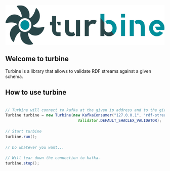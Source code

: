 <img src="https://github.com/weso/turbine/blob/master/.github/turbine-logo@small.png" alt="Snomed logo" height="125">

## Welcome to turbine
Turbine is a library that allows to validate RDF streams against a given schema.

## How to use turbine

```java

// Turbine will connect to kafka at the given ip address and to the given topic.
Turbine turbine = new Turbine(new KafkaConsumer("127.0.0.1", "rdf-streams-topic"),
                                Validator.DEFAULT_SHACLEX_VALIDATOR);

// Start turbine
turbine.run();

// Do whatever you want...

// Will tear down the connection to kafka.
turbine.stop();

```
